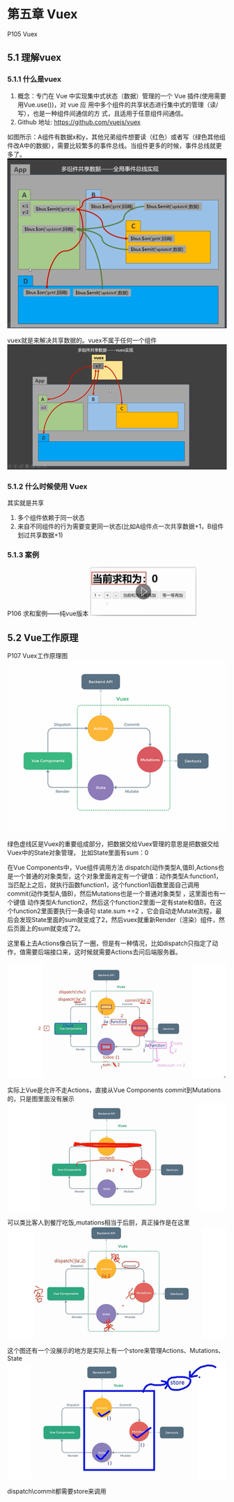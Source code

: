 # 第五章 Vuex

P105 Vuex

## 5.1 理解vuex

### 5.1.1 什么是vuex

1. 概念：专门在 Vue 中实现集中式状态（数据）管理的一个 Vue 插件(使用需要用Vue.use())，对 vue 应 用中多个组件的共享状态进行集中式的管理（读/写），也是一种组件间通信的方 式，且适用于任意组件间通信。 
2. Github 地址: https://github.com/vuejs/vuex

如图所示：A组件有数据x和y，其他兄弟组件想要读（红色）或者写（绿色其他组件改A中的数据），需要比较繁多的事件总线。当组件更多的时候，事件总线就更多了。
![](img\微信截图_20221017094144.png)

vuex就是来解决共享数据的。vuex不属于任何一个组件
![](img\微信截图_20221017100206.png)

### 5.1.2 什么时候使用 Vuex
其实就是共享

1. 多个组件依赖于同一状态 
2. 来自不同组件的行为需要变更同一状态(比如A组件点一次共享数据+1，B组件划过共享数据+1)


### 5.1.3 案例
P106 求和案例——纯vue版本
![](img\微信截图_20221017100416.png)

## 5.2 Vue工作原理
P107 Vuex工作原理图
![](img/vuex.png)

绿色虚线区是Vuex的重要组成部分，把数据交给Vuex管理的意思是把数据交给Vuex中的State对象管理，
比如State里面有sum：0

在Vue Components中，Vue组件调用方法 dispatch(动作类型A,值B),Actions也是一个普通的对象类型，这个对象里面肯定有一个键值：动作类型A:function1，当匹配上之后，就执行函数function1，这个function1函数里面自己调用commit(动作类型A,值B)，然后Mutations也是一个普通对象类型 ，这里面也有一个键值 动作类型A:function2，然后这个function2里面一定有state和值B，在这个function2里面要执行一条语句 state.sum +=2 ，它会自动走Mutate流程，最后会发现State里面的sum就变成了2，然后vuex就重新Render（渲染）组件，然后页面上的sum就变成了2。

这里看上去Actions像白玩了一圈，但是有一种情况，比如dispatch只指定了动作，值需要后端接口来，这时候就需要Actions去问后端服务器。

![](img\微信截图_20221017104739.png)

实际上Vue是允许不走Actions，直接从Vue Components commit到Mutations的，只是图里面没有展示
![](img\微信截图_20221017104831.png)

可以类比客人到餐厅吃饭,mutations相当于后厨，真正操作是在这里
![](img\微信截图_20221017104957.png)

这个图还有一个没展示的地方是实际上有一个store来管理Actions、Mutations、State
![](img\微信截图_20221017105133.png)

dispatch\commit都需要store来调用
